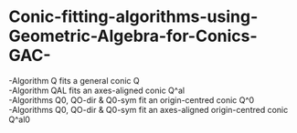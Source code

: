 # Conic-fitting-algorithms-using-Geometric-Algebra-for-Conics-GAC-

-Algorithm Q fits a general conic Q  
-Algorithm QAL fits an axes-aligned conic Q^al  
-Algorithms Q0, QO-dir & Q0-sym fit an origin-centred conic Q^0  
-Algorithms Q0, QO-dir & Q0-sym fit an axes-aligned origin-centred conic Q^al0  
